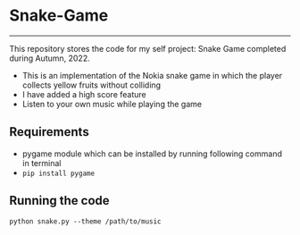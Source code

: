 # Snake-Game
---
This repository stores the code for my self project: Snake Game completed during Autumn, 2022.
- This is an implementation of the Nokia snake game in which the player collects yellow fruits without colliding
- I have added a high score feature
- Listen to your own music while playing the game

## Requirements
- pygame module which can be installed by running following command in terminal
- ```pip install pygame```

## Running the code
```
python snake.py --theme /path/to/music
```

